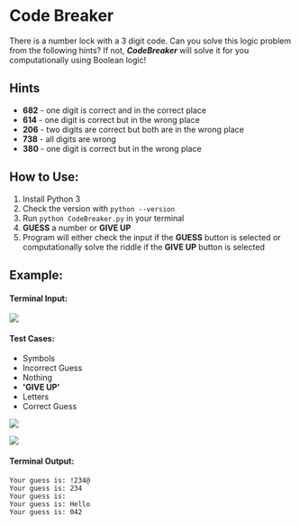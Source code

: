 ﻿# Code Breaker

There is a number lock with a 3 digit code. Can you solve this logic problem from the following hints? If not, ***CodeBreaker*** will solve it for you computationally using Boolean logic! 

## Hints

 - **682** - one digit is correct and in the correct place
 - **614** - one digit is correct but in the wrong place
 - **206** - two digits are correct but both are in the wrong place
 - **738** - all digits are wrong 
 - **380** - one digit is correct but in the wrong place

## How to Use:

1. Install Python 3
2. Check the version with ```python --version```
3. Run  ```python CodeBreaker.py``` in your terminal 
4. **GUESS** a number or **GIVE UP** 
5. Program will either check the input if the **GUESS** button is selected or computationally solve the riddle if the **GIVE UP** button is selected 

## Example:
#### Terminal Input:
![](https://media.giphy.com/media/jofceQvSwd6ykokXTa/giphy.gif)

#### Test Cases: 
* Symbols
* Incorrect Guess
* Nothing 
* **'GIVE UP'**
* Letters 
* Correct Guess

![](https://media.giphy.com/media/Rk8TXvvavXTCeqSAR8/giphy.gif)

![](https://media.giphy.com/media/MCLnlNlhuvxeM9aU3S/giphy.gif)

#### Terminal Output:
```
Your guess is: !234@
Your guess is: 234
Your guess is: 
Your guess is: Hello
Your guess is: 042
```
